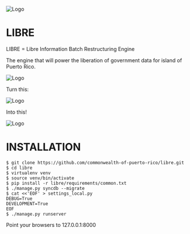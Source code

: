 ![Logo](https://raw.github.com/commonwealth-of-puerto-rico/libre/master/libre/docs/_static/libre_logo.png)


LIBRE
=====

LIBRE = Libre Information Batch Restructuring Engine


The engine that will power the liberation of government data for island of Puerto Rico.


![Logo](https://raw.github.com/commonwealth-of-puerto-rico/libre/master/libre/docs/_static/main_diagram.png)

Turn this:

![Logo](https://raw.github.com/commonwealth-of-puerto-rico/libre/master/libre/docs/_static/before.png)

Into this!

![Logo](https://raw.github.com/commonwealth-of-puerto-rico/libre/master/libre/docs/_static/after.png)

INSTALLATION
============

    $ git clone https://github.com/commonwealth-of-puerto-rico/libre.git
    $ cd libre
    $ virtualenv venv
    $ source venv/bin/activate
    $ pip install -r libre/requirements/common.txt
    $ ./manage.py syncdb --migrate
    $ cat <<'EOF' > settings_local.py
    DEBUG=True
    DEVELOPMENT=True
    EOF
    $ ./manage.py runserver

Point your browsers to 127.0.0.1:8000
